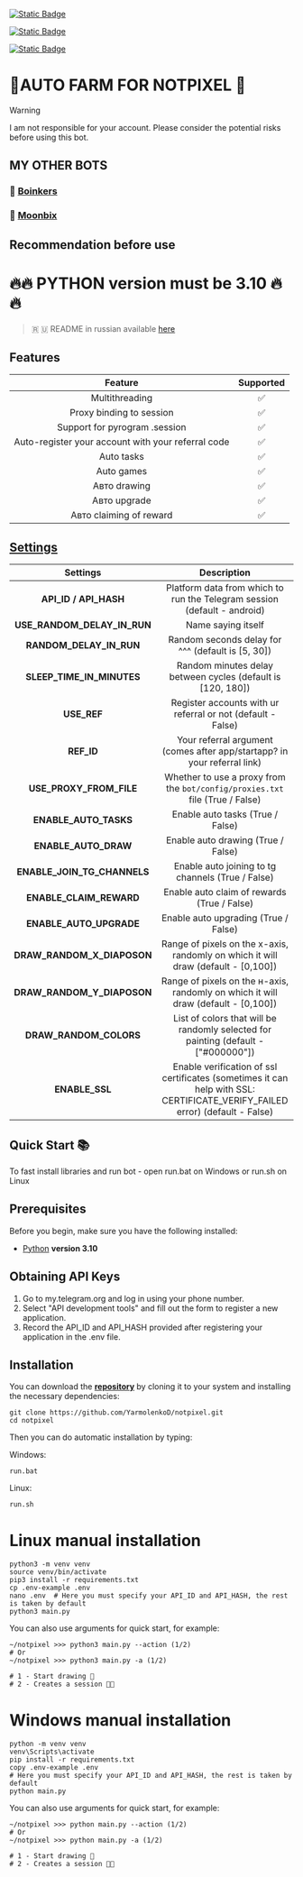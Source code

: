 [![Static Badge](https://img.shields.io/badge/Telegram-Channel-Link?style=for-the-badge&logo=Telegram&logoColor=white&logoSize=auto&color=blue)](https://t.me/hidden_coding)

[![Static Badge](https://img.shields.io/badge/Telegram-Chat-yes?style=for-the-badge&logo=Telegram&logoColor=white&logoSize=auto&color=blue)](https://t.me/hidden_codding_chat)

[![Static Badge](https://img.shields.io/badge/Telegram-Bot%20Link-Link?style=for-the-badge&logo=Telegram&logoColor=white&logoSize=auto&color=blue)](https://t.me/notpixel/app?startapp=f355876562)

# 🎨AUTO FARM FOR NOTPIXEL 🎨

> [!WARNING]
> I am not responsible for your account. Please consider the potential risks before using this bot.

## MY OTHER BOTS

### 💩 [Boinkers](https://github.com/YarmolenkoD/boinkers)
### 🚀 [Moonbix](https://github.com/YarmolenkoD/moonbix)

## Recommendation before use

# 🔥🔥 PYTHON version must be 3.10 🔥🔥

> 🇷 🇺 README in russian available [here](README-RU.md)

## Features  
|                      Feature                       | Supported |
|:--------------------------------------------------:|:---------:|
|                   Multithreading                   |     ✅     |
|              Proxy binding to session              |     ✅     |
|           Support for pyrogram .session            |     ✅     |
| Auto-register your account with your referral code |     ✅     |
|                     Auto tasks                     |     ✅     |
|                     Auto games                     |     ✅     |
|                    Авто drawing                    |     ✅     |
|                    Авто upgrade                    |     ✅     |
|              Авто claiming of reward               |     ✅     |


## [Settings](https://github.com/YarmolenkoD/notpixel/blob/main/.env-example/)
|          Settings           |                                                         Description                                                          |
|:---------------------------:|:----------------------------------------------------------------------------------------------------------------------------:|
|    **API_ID / API_HASH**    |                           Platform data from which to run the Telegram session (default - android)                           |
| **USE_RANDOM_DELAY_IN_RUN** |                                                      Name saying itself                                                      |
|   **RANDOM_DELAY_IN_RUN**   |                                      Random seconds delay for ^^^ (default is [5, 30])                                       |
|  **SLEEP_TIME_IN_MINUTES**  |                                 Random minutes delay between cycles (default is [120, 180])                                  |
|         **USE_REF**         |                                 Register accounts with ur referral or not (default - False)                                  |
|         **REF_ID**          |                           Your referral argument (comes after app/startapp? in your referral link)                           |
|   **USE_PROXY_FROM_FILE**   |                         Whether to use a proxy from the `bot/config/proxies.txt` file (True / False)                         |
|    **ENABLE_AUTO_TASKS**    |                                               Enable auto tasks (True / False)                                               |
|    **ENABLE_AUTO_DRAW**     |                                              Enable auto drawing (True / False)                                              |
| **ENABLE_JOIN_TG_CHANNELS** |                                      Enable auto joining to tg channels (True / False)                                       |
|   **ENABLE_CLAIM_REWARD**   |                                         Enable auto claim of rewards (True / False)                                          |
|   **ENABLE_AUTO_UPGRADE**   |                                             Enable auto upgrading (True / False)                                             |
| **DRAW_RANDOM_X_DIAPOSON**  |                      Range of pixels on the x-axis, randomly on which it will draw (default - [0,100])                       |
| **DRAW_RANDOM_Y_DIAPOSON**  |                      Range of pixels on the н-axis, randomly on which it will draw (default - [0,100])                       |
|   **DRAW_RANDOM_COLORS**    |                     List of colors that will be randomly selected for painting  (default - ["#000000"])                      |
|       **ENABLE_SSL**        | Enable verification of ssl certificates (sometimes it can help with SSL: CERTIFICATE_VERIFY_FAILED error)  (default - False) |

## Quick Start 📚

To fast install libraries and run bot - open run.bat on Windows or run.sh on Linux

## Prerequisites
Before you begin, make sure you have the following installed:
- [Python](https://www.python.org/downloads/) **version 3.10**

## Obtaining API Keys
1. Go to my.telegram.org and log in using your phone number.
2. Select "API development tools" and fill out the form to register a new application.
3. Record the API_ID and API_HASH provided after registering your application in the .env file.

## Installation
You can download the [**repository**](https://github.com/YarmolenkoD/notpixel) by cloning it to your system and installing the necessary dependencies:
```shell
git clone https://github.com/YarmolenkoD/notpixel.git
cd notpixel
```

Then you can do automatic installation by typing:

Windows:
```shell
run.bat
```

Linux:
```shell
run.sh
```

# Linux manual installation
```shell
python3 -m venv venv
source venv/bin/activate
pip3 install -r requirements.txt
cp .env-example .env
nano .env  # Here you must specify your API_ID and API_HASH, the rest is taken by default
python3 main.py
```

You can also use arguments for quick start, for example:
```shell
~/notpixel >>> python3 main.py --action (1/2)
# Or
~/notpixel >>> python3 main.py -a (1/2)

# 1 - Start drawing 🎨️
# 2 - Creates a session 👨‍🎨
```

# Windows manual installation
```shell
python -m venv venv
venv\Scripts\activate
pip install -r requirements.txt
copy .env-example .env
# Here you must specify your API_ID and API_HASH, the rest is taken by default
python main.py
```

You can also use arguments for quick start, for example:
```shell
~/notpixel >>> python main.py --action (1/2)
# Or
~/notpixel >>> python main.py -a (1/2)

# 1 - Start drawing 🎨️
# 2 - Creates a session 👨‍🎨
```
